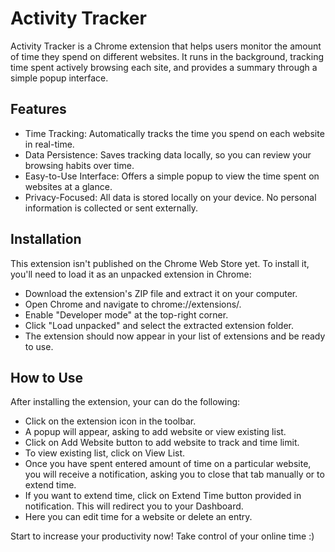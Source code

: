 # Activity Tracker

Activity Tracker is a Chrome extension that helps users monitor the amount of time they spend on different websites. It runs in the background, tracking time spent actively browsing each site, and provides a summary through a simple popup interface.

## Features
- Time Tracking: Automatically tracks the time you spend on each website in real-time.
- Data Persistence: Saves tracking data locally, so you can review your browsing habits over time.
- Easy-to-Use Interface: Offers a simple popup to view the time spent on websites at a glance.
- Privacy-Focused: All data is stored locally on your device. No personal information is collected or sent externally.

## Installation
This extension isn't published on the Chrome Web Store yet. To install it, you'll need to load it as an unpacked extension in Chrome:

- Download the extension's ZIP file and extract it on your computer.
- Open Chrome and navigate to chrome://extensions/.
- Enable "Developer mode" at the top-right corner.
- Click "Load unpacked" and select the extracted extension folder.
- The extension should now appear in your list of extensions and be ready to use.

## How to Use
After installing the extension, your can do the following:

- Click on the extension icon in the toolbar.
- A popup will appear, asking to add website or view existing list.
- Click on Add Website button to add website to track and time limit.
- To view existing list, click on View List.
- Once you have spent entered amount of time on a particular website, you will receive a notification, asking you to close that tab manually or to extend time.
- If you want to extend time, click on Extend Time button provided in notification. This will redirect you to your Dashboard.
- Here you can edit time for a website or delete an entry.

Start to increase your productivity now! Take control of your online time :)
